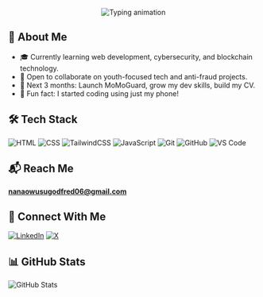<!-- Animated Intro -->
<p align="center">
  <img src="https://readme-typing-svg.herokuapp.com?font=Fira+Code&duration=3000&pause=1000&color=00F7FF&center=true&vCenter=true&width=450&lines=Hi+there+%F0%9F%91%8B+I'm+Godfred+Nana+Owusu;Web+Dev+%7C+Cybersecurity+%7C+Blockchain+Explorer;Building+Tech+That+Protects+and+Empowers" alt="Typing animation" />
</p>

## 🚀 About Me
- 🎓 Currently learning web development, cybersecurity, and blockchain technology.
- 👯 Open to collaborate on youth-focused tech and anti-fraud projects.
- 🌱 Next 3 months: Launch MoMoGuard, grow my dev skills, build my CV.
- 🧠 Fun fact: I started coding using just my phone!

## 🛠 Tech Stack
![HTML](https://img.shields.io/badge/-HTML5-E34F26?style=flat-square&logo=html5&logoColor=fff)
![CSS](https://img.shields.io/badge/-CSS3-1572B6?style=flat-square&logo=css3)
![TailwindCSS](https://img.shields.io/badge/-TailwindCSS-38B2AC?style=flat-square&logo=tailwind-css)
![JavaScript](https://img.shields.io/badge/-JavaScript-F7DF1E?style=flat-square&logo=javascript&logoColor=black)
![Git](https://img.shields.io/badge/-Git-F05032?style=flat-square&logo=git)
![GitHub](https://img.shields.io/badge/-GitHub-181717?style=flat-square&logo=github)
![VS Code](https://img.shields.io/badge/-VSCode-007ACC?style=flat-square&logo=visual-studio-code)

## 📬 Reach Me
**nanaowusugodfred06@gmail.com**

## 🤝 Connect With Me
[![LinkedIn](https://img.shields.io/badge/-LinkedIn-0A66C2?style=for-the-badge&logo=linkedin&logoColor=white)](https://www.linkedin.com/in/godfrednanaowusu-264a10263)
[![X](https://img.shields.io/badge/X-000000?style=for-the-badge&logo=twitter&logoColor=white)](https://x.com/Godfred06)

## 📊 GitHub Stats
![GitHub Stats](https://github-readme-stats-git-main-4oyn.vercel.app/api?username=nanashub&show_icons=true&theme=tokyonight)